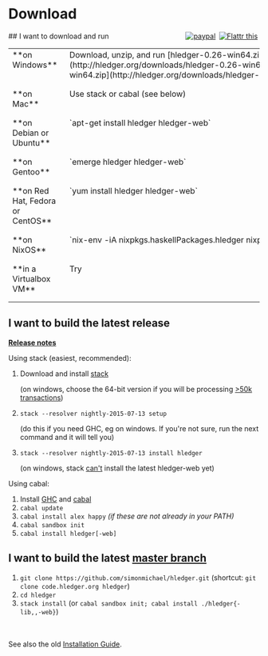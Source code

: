 # Download

<div style="float:right; text-align:right; white-space:nowrap; ">
<a href="https://www.paypal.com/cgi-bin/webscr?cmd=_s-xclick&hosted_button_id=5J33NLXYXCYAY"><img border=0 src="https://www.paypal.com/en_US/i/btn/x-click-but04.gif" alt="paypal"></a> 
<a style="margin-left:3px;" href="https://flattr.com/submit/auto?user_id=simonmichael&url=http%3A%2F%2Fhledger.org" target="_blank"><img src="//api.flattr.com/button/flattr-badge-large.png" alt="Flattr this" title="Flattr this" border="0"></a> 
<div style="display:inline-block; position:relative; top:5px;">
<script data-gratipay-username="simonmichael" data-gratipay-widget="button" src="//grtp.co/v1.js"></script> 
</div>
</div>
## I want to download and run
<!-- <sub>(If the download is out of date or doesn't run on my system, I might troubleshoot or donate to fund improvements)</sub> -->

<style>
tr { vertical-align:top; }
td { padding-bottom:1em; padding-right:1em; }
</style>

<table>

<tr><td>
**on Windows**
</td><td>
<!-- [windows install guide](windows-install.html)\ -->
Download, unzip, and run
[hledger-0.26-win64.zip](http://hledger.org/downloads/hledger-0.26-win64.zip)
<!-- (or the [32-bit build](http://hledger.org/downloads/hledger-0.26-win32.zip)) -->
and
[hledger-web-0.26-win64.zip](http://hledger.org/downloads/hledger-web-0.26-win64.zip)
</td></tr>

<tr><td>
**on Mac**
</td><td>
<!-- [mac install guide](mac-install.html)\ -->
<!-- [hledger.mac.zip]()\ -->
<!-- [hledger-web.mac.zip]()\ -->
Use stack or cabal (see below)
</td></tr>

<tr><td>
**on Debian or Ubuntu**
</td><td>
`apt-get install hledger hledger-web`
</td></tr>

<tr><td>
**on Gentoo**
</td><td>
`emerge hledger hledger-web`
</td></tr>

<tr><td>
**on Red Hat, Fedora or CentOS**
</td><td>
`yum install hledger hledger-web`
</td></tr>

<tr><td>
**on NixOS**
</td><td style="white-space:nowrap;">
`nix-env -iA nixpkgs.haskellPackages.hledger nixpkgs.haskellPackages.hledgerWeb`
</td></tr>

<tr><td>
**in a Virtualbox VM**
</td><td>
Try <https://github.com/sciurus/hledger-vagrant>
</td></tr>

</table>

<!--
**on another GNU/Linux\<small>(or can run Linux binaries)</small>**
[hledger.linux-32.zip]()
[hledger-web.linux-32.zip]()
[hledger.linux-64.zip]()
[hledger-web.linux-64.zip]()
Use cabal
-->

<!--
Building and supporting Windows and Mac binaries is costly, so
it's demand-driven - you can indicate demand by making a project
donation of any size. Binaries funded in this way will be linked here.
This is a quick way to help the project and your fellow users!
-->

## I want to build the latest release

**[Release notes](release-notes.html)**

Using stack (easiest, recommended):

1. Download and install [stack](https://github.com/commercialhaskell/stack/wiki/Downloads)

    (on windows, choose the 64-bit version if you will be processing [>50k transactions](https://github.com/simonmichael/hledger/issues/275))

2. `stack --resolver nightly-2015-07-13 setup`

    (do this if you need GHC, eg on windows. If you're not sure, run the next command and it will tell you)

3. `stack --resolver nightly-2015-07-13 install hledger`

    (on windows, stack [can't](https://github.com/commercialhaskell/stack/issues/661) install the latest hledger-web yet)

Using cabal:

1. Install [GHC](http://haskell.org/ghc) and [cabal](http://haskell.org/cabal/download.html)
2. `cabal update`
3. `cabal install alex happy`    *(if these are not already in your PATH)*
4. `cabal sandbox init`
5. `cabal install hledger[-web]`

## I want to build the latest [master branch](https://github.com/simonmichael/hledger/commits/master)

1. `git clone https://github.com/simonmichael/hledger.git` (shortcut: `git clone code.hledger.org hledger`)
2. `cd hledger`
3. `stack install` (or `cabal sandbox init; cabal install ./hledger{-lib,,-web}`)

\
\
See also the old [Installation Guide](installing.html).

